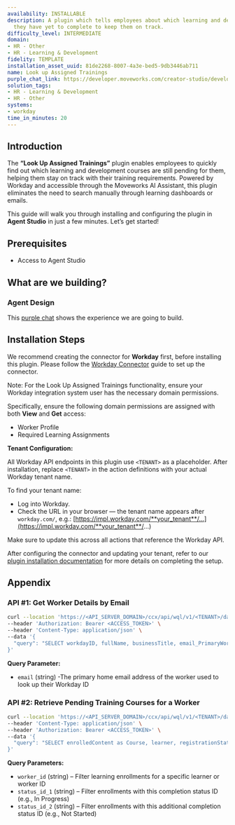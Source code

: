 ```yaml
---
availability: INSTALLABLE
description: A plugin which tells employees about which learning and development courses
  they have yet to complete to keep them on track.
difficulty_level: INTERMEDIATE
domain:
- HR - Other
- HR - Learning & Development
fidelity: TEMPLATE
installation_asset_uuid: 81de2268-8007-4a3e-bed5-9db3446ab711
name: Look up Assigned Trainings
purple_chat_link: https://developer.moveworks.com/creator-studio/developer-tools/purple-chat/?conversation=%7B%22startTimestamp%22%3A%2211%3A43+AM%22%2C%22messages%22%3A%5B%7B%22role%22%3A%22user%22%2C%22parts%22%3A%5B%7B%22richText%22%3A%22Which+training+courses+do+I+need+to+complete%3F%22%7D%5D%7D%2C%7B%22role%22%3A%22assistant%22%2C%22parts%22%3A%5B%7B%22reasoningSteps%22%3A%5B%7B%22status%22%3A%22success%22%2C%22richText%22%3A%22%3Cp%3E%E2%9C%85+Working+on+%3Cb%3ETraining+Courses+To+Complete%3C%2Fb%3E%3Cbr%3E%E2%8F%B3+Calling+Plugin+%3Cb%3EGet+Outstanding+Learning+Courses+%3C%2Fb%3E%3C%2Fp%3E%22%7D%5D%7D%2C%7B%22richText%22%3A%22Here+are+the+training+courses+you+need+to+complete+along+with+their+deadline+dates%3A%22%7D%2C%7B%22richText%22%3A%22%3Cb%3EPending+Training+Courses%3C%2Fb%3E%3Cbr%3E%3Cb%3E1.+Cybersecurity+Awareness%3C%2Fb%3E+-+Complete+by%3A+10%2F15%2F2023+%3Cbr%3E%3Cb%3E2.+Data+Privacy+Compliance%3C%2Fb%3E+-+Complete+by%3A+11%2F01%2F2023+%3Cbr%3E%3Cb%3E3.+Effective+Communication+Skills%3C%2Fb%3E+-+Complete+by%3A+11%2F20%2F2023%22%7D%2C%7B%22buttons%22%3A%5B%7B%22style%22%3A%22filled%22%2C%22buttonText%22%3A%22Go+to+Workday%22%7D%5D%7D%5D%7D%5D%7D
solution_tags:
- HR - Learning & Development
- HR - Other
systems:
- workday
time_in_minutes: 20
---
```


## **Introduction**

The **“Look Up Assigned Trainings”** plugin enables employees to quickly find out which learning and development courses are still pending for them, helping them stay on track with their training requirements. Powered by Workday and accessible through the Moveworks AI Assistant, this plugin eliminates the need to search manually through learning dashboards or emails.

This guide will walk you through installing and configuring the plugin in **Agent Studio** in just a few minutes. Let’s get started!

## **Prerequisites**

- Access to Agent Studio

## **What are we building?**

### **Agent Design**

This [purple chat](https://developer.moveworks.com/creator-studio/developer-tools/purple-chat?conversation=%7B%22startTimestamp%22%3A%2211%3A43+AM%22%2C%22messages%22%3A%5B%7B%22role%22%3A%22user%22%2C%22parts%22%3A%5B%7B%22richText%22%3A%22Which+training+courses+do+I+need+to+complete%3F%22%7D%5D%7D%2C%7B%22role%22%3A%22assistant%22%2C%22parts%22%3A%5B%7B%22reasoningSteps%22%3A%5B%7B%22status%22%3A%22success%22%2C%22richText%22%3A%22%3Cp%3E%E2%9C%85+Working+on+%3Cb%3ETraining+Courses+To+Complete%3C%2Fb%3E%3Cbr%3E%E2%8F%B3+Calling+Plugin+%3Cb%3EGet+Outstanding+Learning+Courses+%3C%2Fb%3E%3C%2Fp%3E%22%7D%5D%7D%2C%7B%22richText%22%3A%22Here+are+the+training+courses+you+need+to+complete+along+with+their+deadline+dates%3A%22%7D%2C%7B%22richText%22%3A%22%3Cb%3EPending+Training+Courses%3C%2Fb%3E%3Cbr%3E%3Cb%3E1.+Cybersecurity+Awareness%3C%2Fb%3E+-+Complete+by%3A+10%2F15%2F2023+%3Cbr%3E%3Cb%3E2.+Data+Privacy+Compliance%3C%2Fb%3E+-+Complete+by%3A+11%2F01%2F2023+%3Cbr%3E%3Cb%3E3.+Effective+Communication+Skills%3C%2Fb%3E+-+Complete+by%3A+11%2F20%2F2023%22%7D%2C%7B%22buttons%22%3A%5B%7B%22style%22%3A%22filled%22%2C%22buttonText%22%3A%22Go+to+Workday%22%7D%5D%7D%5D%7D%5D%7D) shows the experience we are going to build.

## **Installation Steps**

We recommend creating the connector for **Workday** first, before installing this plugin. Please follow the [Workday Connector](https://developer.moveworks.com/marketplace/package/?id=workday&hist=home%2Cbrws#step-4-add-domain-security-policies-to-the-integration-systems-security-group) guide to set up the connector.

Note: For the Look Up Assigned Trainings functionality, ensure your Workday integration system user has the necessary domain permissions.

Specifically, ensure the following domain permissions are assigned with both **View** and **Get** access:

- Worker Profile
- Required Learning Assignments

**Tenant Configuration:**

All Workday API endpoints in this plugin use `<TENANT>` as a placeholder. After installation, replace `<TENANT>` in the action definitions with your actual Workday tenant name.

To find your tenant name:

- Log into Workday.
- Check the URL in your browser — the tenant name appears after `workday.com/`, e.g.: [https://impl.workday.com/**your_tenant**/...](https://impl.workday.com/**your_tenant**/...)

Make sure to update this across all actions that reference the Workday API.

After configuring the connector and updating your tenant, refer to our [plugin installation documentation](https://help.moveworks.com/docs/ai-agent-marketplace-installation) for more details on completing the setup.

## **Appendix**

### **API #1: Get Worker Details by Email**

```bash
curl --location 'https://<API_SERVER_DOMAIN>/ccx/api/wql/v1/<TENANT>/data' \
--header 'Authorization: Bearer <ACCESS_TOKEN>' \
--header 'Content-Type: application/json' \
--data '{
  "query": "SELECT workdayID, fullName, businessTitle, email_PrimaryWorkOrPrimaryHome as email, employeeID FROM allWorkers WHERE email_PrimaryWorkOrPrimaryHome = %27{{email}}%27"
}'
```

**Query Parameter:**

- `email` (string) -The primary home email address of the worker used to look up their Workday ID

### **API #2: Retrieve Pending Training Courses for a Worker**

```bash
curl --location 'https://<API_SERVER_DOMAIN>/ccx/api/wql/v1/<TENANT>/data' \
--header 'Content-Type: application/json' \
--header 'Authorization: Bearer <ACCESS_TOKEN>' \
--data '{
  "query": "SELECT enrolledContent as Course, learner, registrationStatus, completionStatus, learningAssignment{dueDate1} as learningAssignment FROM learningEnrollments WHERE completionStatus IN (\"<status_id_1>\", \"<status_id_2>\") AND learner = \"{{worker_id}}\""
}'

```

**Query Parameters:**

- `worker_id` (string) – Filter learning enrollments for a specific learner or worker ID
- `status_id_1` (string) – Filter enrollments with this completion status ID (e.g., In Progress)
- `status_id_2` (string) – Filter enrollments with this additional completion status ID (e.g., Not Started)